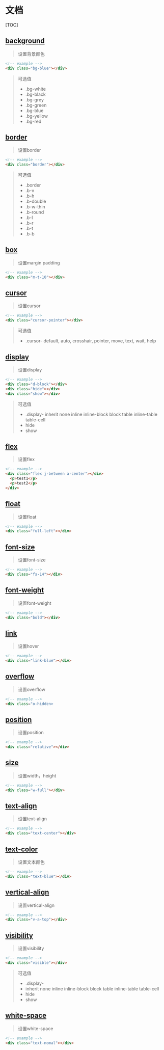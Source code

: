 # 文档

[TOC]

## [background](https://gitee.com/zj1024/quickly-css/blob/master/lib/background.scss)

> 设置背景颜色

```html
<!-- example -->
<div class="bg-blue"></div>
```

> 可选值
> * .bg-white
> * .bg-black
> * .bg-grey
> * .bg-green
> * .bg-blue
> * .bg-yellow
> * .bg-red

## [border](https://gitee.com/zj1024/quickly-css/blob/master/lib/border.scss)

> 设置border

```html
<!-- example -->
<div class="border"></div>
```

> 可选值
> * .border
> * .b-v
> * .b-h
> * .b-double
> * .b-w-thin
> * .b-round
> * .b-l
> * .b-r
> * .b-t
> * .b-b

## [box](https://gitee.com/zj1024/quickly-css/blob/master/lib/box.scss)

> 设置margin padding

```html
<!-- example -->
<div class="m-t-10"></div>
```

## [cursor](https://gitee.com/zj1024/quickly-css/blob/master/lib/cursor.scss)

> 设置cursor

```html
<!-- example -->
<div class="cursor-pointer"></div>
```

> 可选值
> * .cursor-
> default, auto, crosshair, pointer, move, text, wait, help

## [display](https://gitee.com/zj1024/quickly-css/blob/master/lib/display.scss)

> 设置display

```html
<!-- example -->
<div class="d-block"></div>
<div class="hide"></div>
<div class="show"></div>
```

> 可选值
> * .display-
> inherit none inline inline-block block table inline-table table-cell
> * hide
> * show


## [flex](https://gitee.com/zj1024/quickly-css/blob/master/lib/flex.scss)

> 设置flex

```html
<!-- example -->
<div class="flex j-between a-center"></div>
  <p>test1</p>
  <p>test2</p>
</div>
```

## [float](https://gitee.com/zj1024/quickly-css/blob/master/lib/float.scss)

> 设置float

```html
<!-- example -->
<div class="full-left"></div>
```

## [font-size](https://gitee.com/zj1024/quickly-css/blob/master/lib/font-size.scss)

> 设置font-size

```html
<!-- example -->
<div class="fs-14"></div>
```

## [font-weight](https://gitee.com/zj1024/quickly-css/blob/master/lib/font-weight.scss)

> 设置font-weight

```html
<!-- example -->
<div class="bold"></div>
```

## [link](https://gitee.com/zj1024/quickly-css/blob/master/lib/link.scss)

> 设置hover

```html
<!-- example -->
<div class="link-blue"></div>
```

## [overflow](https://gitee.com/zj1024/quickly-css/blob/master/lib/overflow.scss)

> 设置overflow

```html
<!-- example -->
<div class="o-hidden>
```

## [position](https://gitee.com/zj1024/quickly-css/blob/master/lib/position.scss)

> 设置position

```html
<!-- example -->
<div class="relative"></div>
```

## [size](https://gitee.com/zj1024/quickly-css/blob/master/lib/size.scss)

> 设置width，height

```html
<!-- example -->
<div class="w-full"></div>
```

## [text-align](https://gitee.com/zj1024/quickly-css/blob/master/lib/text-align.scss)

> 设置text-align

```html
<!-- example -->
<div class="text-center"></div>
```

## [text-color](https://gitee.com/zj1024/quickly-css/blob/master/lib/text-color.scss)

> 设置文本颜色

```html
<!-- example -->
<div class="text-blue"></div>
```

## [vertical-align](https://gitee.com/zj1024/quickly-css/blob/master/lib/vertical-align.scss)

> 设置vertical-align

```html
<!-- example -->
<div class="v-a-top"></div>
```

## [visibility](https://gitee.com/zj1024/quickly-css/blob/master/lib/visibility.scss)

> 设置visibility

```html
<!-- example -->
<div class="visible"></div>
```

> 可选值
> * .display-
> * inherit none inline inline-block block table inline-table table-cell
> * hide
> * show

## [white-space](https://gitee.com/zj1024/quickly-css/blob/master/lib/white-space.scss)

> 设置white-space

```html
<!-- example -->
<div class="text-nomal"></div>
```
